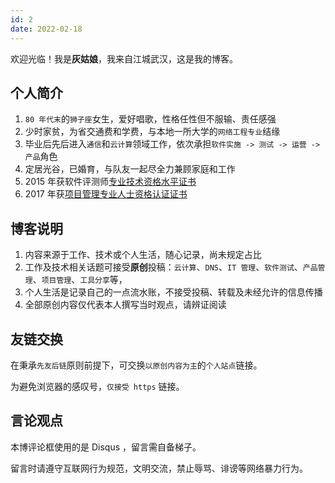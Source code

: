```yaml
---
id: 2
date: 2022-02-18
---
```


欢迎光临！我是**灰姑娘**，我来自江城武汉，这是我的博客。

## 个人简介

1. `80 年代末`的`狮子座`女生，爱好唱歌，性格任性但不服输、责任感强
2. 少时家贫，为省交通费和学费，与本地一所大学的`网络工程专业`结缘
3. 毕业后先后进入`通信`和`云计算`领域工作，依次承担`软件实施 -> 测试 -> 运营 -> 产品`角色
4. 定居光谷，已婚育，与队友一起尽全力兼顾家庭和工作
5. 2015 年获软件评测师[专业技术资格水平证书](/2015/GetTestingCertificate/)
6. 2017 年获[项目管理专业人士资格认证证书](/2017/GetPMPCertificate/)

## 博客说明

1. 内容来源于工作、技术或个人生活，随心记录，尚未规定占比
2. 工作及技术相关话题可接受**原创**投稿：`云计算`、`DNS`、`IT 管理`、`软件测试`、`产品管理`、`项目管理`、`工具分享`等，
3. 个人生活是记录自己的一点流水账，不接受投稿、转载及未经允许的信息传播
4. 全部原创内容仅代表本人撰写当时观点，请辨证阅读

## 友链交换

在秉承`先友后链`原则前提下，可交换`以原创内容为主`的`个人站点`链接。

为避免浏览器的感叹号，`仅接受 https` 链接。

## 言论观点

本博评论框使用的是 Disqus ，留言需自备梯子。

留言时请遵守互联网行为规范，文明交流，禁止辱骂、诽谤等网络暴力行为。
